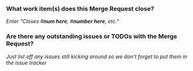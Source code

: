 ### What work item(s) does this Merge Request close?

*Enter "Closes #**num here**, #**number here**, etc."*

### Are there any outstanding issues or TODOs with the Merge Request?

*Just list off any issues still kicking around so we don't forget to put them in the issue tracker*
